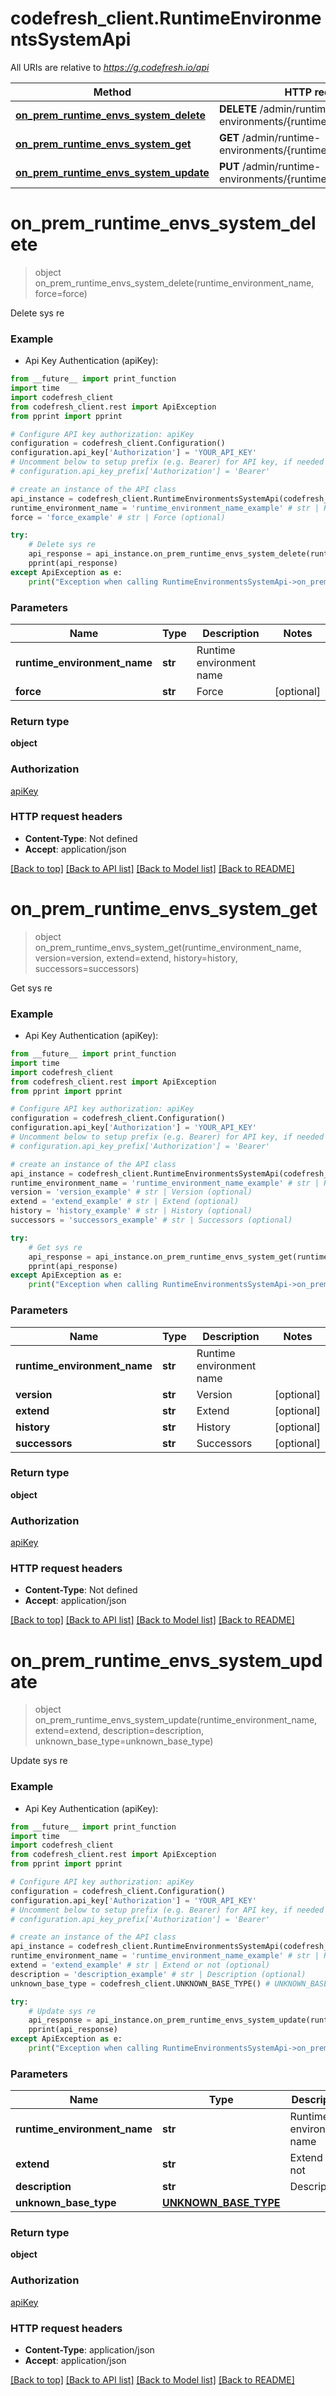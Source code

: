 # codefresh_client.RuntimeEnvironmentsSystemApi

All URIs are relative to *https://g.codefresh.io/api*

Method | HTTP request | Description
------------- | ------------- | -------------
[**on_prem_runtime_envs_system_delete**](RuntimeEnvironmentsSystemApi.md#on_prem_runtime_envs_system_delete) | **DELETE** /admin/runtime-environments/{runtimeEnvironmentName} | Delete sys re
[**on_prem_runtime_envs_system_get**](RuntimeEnvironmentsSystemApi.md#on_prem_runtime_envs_system_get) | **GET** /admin/runtime-environments/{runtimeEnvironmentName} | Get sys re
[**on_prem_runtime_envs_system_update**](RuntimeEnvironmentsSystemApi.md#on_prem_runtime_envs_system_update) | **PUT** /admin/runtime-environments/{runtimeEnvironmentName} | Update sys re


# **on_prem_runtime_envs_system_delete**
> object on_prem_runtime_envs_system_delete(runtime_environment_name, force=force)

Delete sys re

### Example

* Api Key Authentication (apiKey): 
```python
from __future__ import print_function
import time
import codefresh_client
from codefresh_client.rest import ApiException
from pprint import pprint

# Configure API key authorization: apiKey
configuration = codefresh_client.Configuration()
configuration.api_key['Authorization'] = 'YOUR_API_KEY'
# Uncomment below to setup prefix (e.g. Bearer) for API key, if needed
# configuration.api_key_prefix['Authorization'] = 'Bearer'

# create an instance of the API class
api_instance = codefresh_client.RuntimeEnvironmentsSystemApi(codefresh_client.ApiClient(configuration))
runtime_environment_name = 'runtime_environment_name_example' # str | Runtime environment name
force = 'force_example' # str | Force (optional)

try:
    # Delete sys re
    api_response = api_instance.on_prem_runtime_envs_system_delete(runtime_environment_name, force=force)
    pprint(api_response)
except ApiException as e:
    print("Exception when calling RuntimeEnvironmentsSystemApi->on_prem_runtime_envs_system_delete: %s\n" % e)
```

### Parameters

Name | Type | Description  | Notes
------------- | ------------- | ------------- | -------------
 **runtime_environment_name** | **str**| Runtime environment name | 
 **force** | **str**| Force | [optional] 

### Return type

**object**

### Authorization

[apiKey](../README.md#apiKey)

### HTTP request headers

 - **Content-Type**: Not defined
 - **Accept**: application/json

[[Back to top]](#) [[Back to API list]](../README.md#documentation-for-api-endpoints) [[Back to Model list]](../README.md#documentation-for-models) [[Back to README]](../README.md)

# **on_prem_runtime_envs_system_get**
> object on_prem_runtime_envs_system_get(runtime_environment_name, version=version, extend=extend, history=history, successors=successors)

Get sys re

### Example

* Api Key Authentication (apiKey): 
```python
from __future__ import print_function
import time
import codefresh_client
from codefresh_client.rest import ApiException
from pprint import pprint

# Configure API key authorization: apiKey
configuration = codefresh_client.Configuration()
configuration.api_key['Authorization'] = 'YOUR_API_KEY'
# Uncomment below to setup prefix (e.g. Bearer) for API key, if needed
# configuration.api_key_prefix['Authorization'] = 'Bearer'

# create an instance of the API class
api_instance = codefresh_client.RuntimeEnvironmentsSystemApi(codefresh_client.ApiClient(configuration))
runtime_environment_name = 'runtime_environment_name_example' # str | Runtime environment name
version = 'version_example' # str | Version (optional)
extend = 'extend_example' # str | Extend (optional)
history = 'history_example' # str | History (optional)
successors = 'successors_example' # str | Successors (optional)

try:
    # Get sys re
    api_response = api_instance.on_prem_runtime_envs_system_get(runtime_environment_name, version=version, extend=extend, history=history, successors=successors)
    pprint(api_response)
except ApiException as e:
    print("Exception when calling RuntimeEnvironmentsSystemApi->on_prem_runtime_envs_system_get: %s\n" % e)
```

### Parameters

Name | Type | Description  | Notes
------------- | ------------- | ------------- | -------------
 **runtime_environment_name** | **str**| Runtime environment name | 
 **version** | **str**| Version | [optional] 
 **extend** | **str**| Extend | [optional] 
 **history** | **str**| History | [optional] 
 **successors** | **str**| Successors | [optional] 

### Return type

**object**

### Authorization

[apiKey](../README.md#apiKey)

### HTTP request headers

 - **Content-Type**: Not defined
 - **Accept**: application/json

[[Back to top]](#) [[Back to API list]](../README.md#documentation-for-api-endpoints) [[Back to Model list]](../README.md#documentation-for-models) [[Back to README]](../README.md)

# **on_prem_runtime_envs_system_update**
> object on_prem_runtime_envs_system_update(runtime_environment_name, extend=extend, description=description, unknown_base_type=unknown_base_type)

Update sys re

### Example

* Api Key Authentication (apiKey): 
```python
from __future__ import print_function
import time
import codefresh_client
from codefresh_client.rest import ApiException
from pprint import pprint

# Configure API key authorization: apiKey
configuration = codefresh_client.Configuration()
configuration.api_key['Authorization'] = 'YOUR_API_KEY'
# Uncomment below to setup prefix (e.g. Bearer) for API key, if needed
# configuration.api_key_prefix['Authorization'] = 'Bearer'

# create an instance of the API class
api_instance = codefresh_client.RuntimeEnvironmentsSystemApi(codefresh_client.ApiClient(configuration))
runtime_environment_name = 'runtime_environment_name_example' # str | Runtime environment name
extend = 'extend_example' # str | Extend or not (optional)
description = 'description_example' # str | Description (optional)
unknown_base_type = codefresh_client.UNKNOWN_BASE_TYPE() # UNKNOWN_BASE_TYPE |  (optional)

try:
    # Update sys re
    api_response = api_instance.on_prem_runtime_envs_system_update(runtime_environment_name, extend=extend, description=description, unknown_base_type=unknown_base_type)
    pprint(api_response)
except ApiException as e:
    print("Exception when calling RuntimeEnvironmentsSystemApi->on_prem_runtime_envs_system_update: %s\n" % e)
```

### Parameters

Name | Type | Description  | Notes
------------- | ------------- | ------------- | -------------
 **runtime_environment_name** | **str**| Runtime environment name | 
 **extend** | **str**| Extend or not | [optional] 
 **description** | **str**| Description | [optional] 
 **unknown_base_type** | [**UNKNOWN_BASE_TYPE**](UNKNOWN_BASE_TYPE.md)|  | [optional] 

### Return type

**object**

### Authorization

[apiKey](../README.md#apiKey)

### HTTP request headers

 - **Content-Type**: application/json
 - **Accept**: application/json

[[Back to top]](#) [[Back to API list]](../README.md#documentation-for-api-endpoints) [[Back to Model list]](../README.md#documentation-for-models) [[Back to README]](../README.md)

